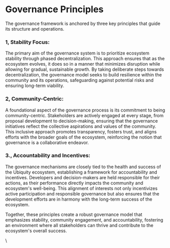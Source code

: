 # Governance Principles

The governance framework is anchored by three key principles that guide its structure and operations.

### **1, Stability Focus:**

The primary aim of the governance system is to prioritize ecosystem stability through phased decentralization. This approach ensures that as the ecosystem evolves, it does so in a manner that minimizes disruption while allowing for gradual, sustainable growth. By taking deliberate steps towards decentralization, the governance model seeks to build resilience within the community and its operations, safeguarding against potential risks and ensuring long-term viability.

### **2, Community-Centric:** 

A foundational aspect of the governance process is its commitment to being community-centric. Stakeholders are actively engaged at every stage, from proposal development to decision-making, ensuring that the governance initiatives reflect the collective aspirations and values of the community. This inclusive approach promotes transparency, fosters trust, and aligns efforts with the broader goals of the ecosystem, reinforcing the notion that governance is a collaborative endeavor.

### **3., Accountability and Incentives:** 

The governance mechanisms are closely tied to the health and success of the Ubiquity ecosystem, establishing a framework for accountability and incentives. Developers and decision-makers are held responsible for their actions, as their performance directly impacts the community and ecosystem's well-being. This alignment of interests not only incentivizes active participation and responsible governance but also ensures that the development efforts are in harmony with the long-term success of the ecosystem.

Together, these principles create a robust governance model that emphasizes stability, community engagement, and accountability, fostering an environment where all stakeholders can thrive and contribute to the ecosystem's overall success.

\
